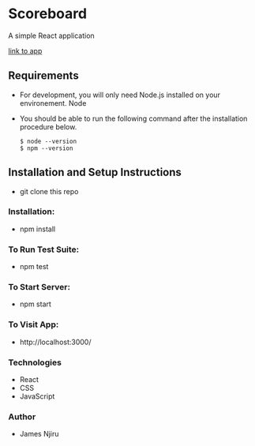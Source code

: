 # Scoreboard
A simple React application

[link to app](https://scoreboard-ada51.web.app)

## Requirements
- For development, you will only need Node.js installed on your environement.
Node
- You should be able to run the following command after the installation procedure below.

      $ node --version
      $ npm --version

## Installation and Setup Instructions
- git clone this repo

### Installation:

- npm install

### To Run Test Suite:

- npm test

### To Start Server:

- npm start

### To Visit App:

- http://localhost:3000/

### Technologies
- React
- CSS
- JavaScript

### Author
- James Njiru

